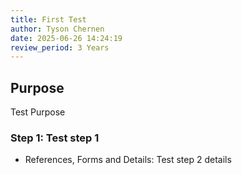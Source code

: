 ```yaml
---
title: First Test
author: Tyson Chernen
date: 2025-06-26 14:24:19
review_period: 3 Years
---
```


## Purpose
Test Purpose

### Step 1: Test step 1
- References, Forms and Details: Test step 2 details

